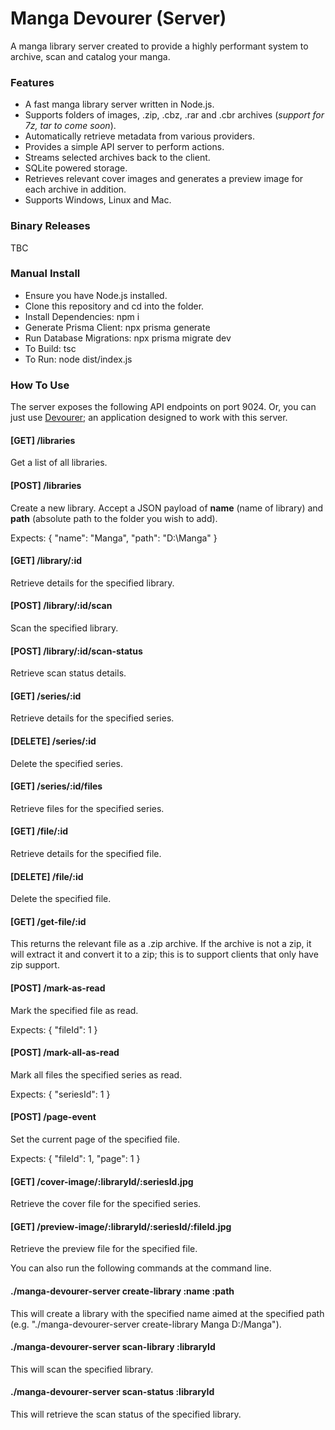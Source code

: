 # Manga Devourer (Server)

A manga library server created to provide a highly performant system to archive, scan and catalog your manga.

### Features

- A fast manga library server written in Node.js.
- Supports folders of images, .zip, .cbz, .rar and .cbr archives (_support for 7z, tar to come soon_).
- Automatically retrieve metadata from various providers.
- Provides a simple API server to perform actions.
- Streams selected archives back to the client.
- SQLite powered storage.
- Retrieves relevant cover images and generates a preview image for each archive in addition.
- Supports Windows, Linux and Mac.

### Binary Releases

TBC

### Manual Install

- Ensure you have Node.js installed.
- Clone this repository and cd into the folder.
- Install Dependencies: npm i
- Generate Prisma Client: npx prisma generate
- Run Database Migrations: npx prisma migrate dev
- To Build: tsc
- To Run: node dist/index.js

### How To Use

The server exposes the following API endpoints on port 9024. Or, you can just use [Devourer](#); an application designed to work with this server.

#### [GET] /libraries

Get a list of all libraries.

#### [POST] /libraries

Create a new library. Accept a JSON payload of **name** (name of library) and **path** (absolute path to the folder you wish to add).

Expects: { "name": "Manga", "path": "D:\\Manga" }

#### [GET] /library/:id

Retrieve details for the specified library.

#### [POST] /library/:id/scan

Scan the specified library.

#### [POST] /library/:id/scan-status

Retrieve scan status details.

#### [GET] /series/:id

Retrieve details for the specified series.

#### [DELETE] /series/:id

Delete the specified series.

#### [GET] /series/:id/files

Retrieve files for the specified series.

#### [GET] /file/:id

Retrieve details for the specified file.

#### [DELETE] /file/:id

Delete the specified file.

#### [GET] /get-file/:id

This returns the relevant file  as a .zip archive. If the archive is not a zip, it will extract it and convert it to a zip; this is to support clients that only have zip support.

#### [POST] /mark-as-read

Mark the specified file as read.

Expects: { "fileId": 1 }

#### [POST] /mark-all-as-read

Mark all files the specified series as read.

Expects: { "seriesId": 1 }

#### [POST] /page-event

Set the current page of the specified file.

Expects: { "fileId": 1, "page": 1 }

#### [GET] /cover-image/:libraryId/:seriesId.jpg

Retrieve the cover file for the specified series.

#### [GET] /preview-image/:libraryId/:seriesId/:fileId.jpg

Retrieve the preview file for the specified file.

You can also run the following commands at the command line.

#### ./manga-devourer-server create-library :name :path

This will create a library with the specified name aimed at the specified path (e.g. "./manga-devourer-server create-library Manga D:/Manga").

#### ./manga-devourer-server scan-library :libraryId

This will scan the specified library.

#### ./manga-devourer-server scan-status :libraryId

This will retrieve the scan status of the specified library.